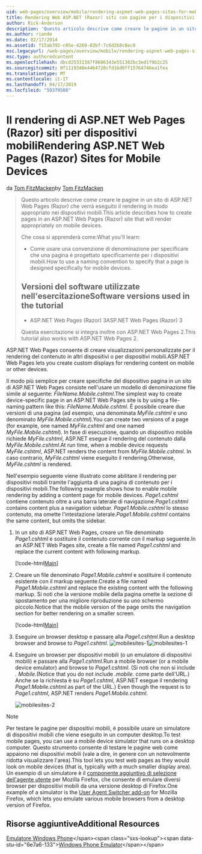 ```yaml
---
uid: web-pages/overview/mobile/rendering-aspnet-web-pages-sites-for-mobile-devices
title: Rendering Web ASP.NET (Razor) siti con pagine per i dispositivi mobili | Microsoft Docs
author: Rick-Anderson
description: 'Questo articolo descrive come creare le pagine in un sito di ASP.NET Web Pages (Razor) che verrà eseguito il rendering in modo appropriato nei dispositivi mobili. Che cosa si apprenderà come: Come è...'
ms.author: riande
ms.date: 02/17/2014
ms.assetid: f15ab392-c05e-4269-83bf-7c6d2b8c8ec8
msc.legacyurl: /web-pages/overview/mobile/rendering-aspnet-web-pages-sites-for-mobile-devices
msc.type: authoredcontent
ms.openlocfilehash: dbcd25331387f8606343e551302bc3ed1f9b2c25
ms.sourcegitcommit: 0f1119340e4464720cfd16d0ff15764746ea1fea
ms.translationtype: MT
ms.contentlocale: it-IT
ms.lasthandoff: 04/17/2019
ms.locfileid: "59379508"
---
```

# <a name="rendering-aspnet-web-pages-razor-sites-for-mobile-devices"></a><span data-ttu-id="6e7a6-104">Il rendering di ASP.NET Web Pages (Razor) siti per dispositivi mobili</span><span class="sxs-lookup"><span data-stu-id="6e7a6-104">Rendering ASP.NET Web Pages (Razor) Sites for Mobile Devices</span></span>

<span data-ttu-id="6e7a6-105">da [Tom FitzMacken](https://github.com/tfitzmac)</span><span class="sxs-lookup"><span data-stu-id="6e7a6-105">by [Tom FitzMacken](https://github.com/tfitzmac)</span></span>

> <span data-ttu-id="6e7a6-106">Questo articolo descrive come creare le pagine in un sito di ASP.NET Web Pages (Razor) che verrà eseguito il rendering in modo appropriato nei dispositivi mobili.</span><span class="sxs-lookup"><span data-stu-id="6e7a6-106">This article describes how to create pages in an ASP.NET Web Pages (Razor) site that will render appropriately on mobile devices.</span></span>
> 
> <span data-ttu-id="6e7a6-107">Che cosa si apprenderà come:</span><span class="sxs-lookup"><span data-stu-id="6e7a6-107">What you'll learn:</span></span>
> 
> - <span data-ttu-id="6e7a6-108">Come usare una convenzione di denominazione per specificare che una pagina è progettato specificamente per i dispositivi mobili.</span><span class="sxs-lookup"><span data-stu-id="6e7a6-108">How to use a naming convention to specify that a page is designed specifically for mobile devices.</span></span>
>   
> 
> ## <a name="software-versions-used-in-the-tutorial"></a><span data-ttu-id="6e7a6-109">Versioni del software utilizzate nell'esercitazione</span><span class="sxs-lookup"><span data-stu-id="6e7a6-109">Software versions used in the tutorial</span></span>
> 
> 
> - <span data-ttu-id="6e7a6-110">ASP.NET Web Pages (Razor) 3</span><span class="sxs-lookup"><span data-stu-id="6e7a6-110">ASP.NET Web Pages (Razor) 3</span></span>
>   
> 
> <span data-ttu-id="6e7a6-111">Questa esercitazione si integra inoltre con ASP.NET Web Pages 2.</span><span class="sxs-lookup"><span data-stu-id="6e7a6-111">This tutorial also works with ASP.NET Web Pages 2.</span></span>


<span data-ttu-id="6e7a6-112">ASP.NET Web Pages consente di creare visualizzazioni personalizzate per il rendering del contenuto in altri dispositivi o per dispositivi mobili.</span><span class="sxs-lookup"><span data-stu-id="6e7a6-112">ASP.NET Web Pages lets you create custom displays for rendering content on mobile or other devices.</span></span>

<span data-ttu-id="6e7a6-113">Il modo più semplice per creare specifiche del dispositivo pagina in un sito di ASP.NET Web Pages consiste nell'usare un modello di denominazione file simile al seguente: *FileName.Mobile.cshtml*.</span><span class="sxs-lookup"><span data-stu-id="6e7a6-113">The simplest way to create device-specific page in an ASP.NET Web Pages site is by using a file-naming pattern like this: *FileName.Mobile.cshtml*.</span></span> <span data-ttu-id="6e7a6-114">È possibile creare due versioni di una pagina (ad esempio, una denominata *MyFile.cshtml* e uno denominato *MyFile.Mobile.cshtml*).</span><span class="sxs-lookup"><span data-stu-id="6e7a6-114">You can create two versions of a page (for example, one named *MyFile.cshtml* and one named *MyFile.Mobile.cshtml*).</span></span> <span data-ttu-id="6e7a6-115">In fase di esecuzione, quando un dispositivo mobile richiede *MyFile.cshtml*, ASP.NET esegue il rendering del contenuto dalla *MyFile.Mobile.cshtml*.</span><span class="sxs-lookup"><span data-stu-id="6e7a6-115">At run time, when a mobile device requests *MyFile.cshtml*, ASP.NET renders the content from *MyFile.Mobile.cshtml*.</span></span> <span data-ttu-id="6e7a6-116">In caso contrario, *MyFile.cshtml* viene eseguito il rendering.</span><span class="sxs-lookup"><span data-stu-id="6e7a6-116">Otherwise, *MyFile.cshtml* is rendered.</span></span>

<span data-ttu-id="6e7a6-117">Nell'esempio seguente viene illustrato come abilitare il rendering per dispositivi mobili tramite l'aggiunta di una pagina di contenuto per i dispositivi mobili.</span><span class="sxs-lookup"><span data-stu-id="6e7a6-117">The following example shows how to enable mobile rendering by adding a content page for mobile devices.</span></span> <span data-ttu-id="6e7a6-118">*Page1.cshtml* contiene contenuto oltre a una barra laterale di navigazione.</span><span class="sxs-lookup"><span data-stu-id="6e7a6-118">*Page1.cshtml* contains content plus a navigation sidebar.</span></span> <span data-ttu-id="6e7a6-119">*Page1.Mobile.cshtml* lo stesso contenuto, ma omette l'intestazione laterale.</span><span class="sxs-lookup"><span data-stu-id="6e7a6-119">*Page1.Mobile.cshtml* contains the same content, but omits the sidebar.</span></span>

1. <span data-ttu-id="6e7a6-120">In un sito di ASP.NET Web Pages, creare un file denominato *Page1.cshtml* e sostituire il contenuto corrente con il markup seguente.</span><span class="sxs-lookup"><span data-stu-id="6e7a6-120">In an ASP.NET Web Pages site, create a file named *Page1.cshtml* and replace the current content with following markup.</span></span>

    [!code-html[Main](rendering-aspnet-web-pages-sites-for-mobile-devices/samples/sample1.html)]
2. <span data-ttu-id="6e7a6-121">Creare un file denominato *Page1.Mobile.cshtml* e sostituire il contenuto esistente con il markup seguente.</span><span class="sxs-lookup"><span data-stu-id="6e7a6-121">Create a file named *Page1.Mobile.cshtml* and replace the existing content with the following markup.</span></span> <span data-ttu-id="6e7a6-122">Si noti che la versione mobile della pagina omette la sezione di spostamento per una migliore riproduzione su uno schermo piccolo.</span><span class="sxs-lookup"><span data-stu-id="6e7a6-122">Notice that the mobile version of the page omits the navigation section for better rendering on a smaller screen.</span></span>

    [!code-html[Main](rendering-aspnet-web-pages-sites-for-mobile-devices/samples/sample2.html)]
3. <span data-ttu-id="6e7a6-123">Eseguire un browser desktop e passare alla *Page1.cshtml*.</span><span class="sxs-lookup"><span data-stu-id="6e7a6-123">Run a desktop browser and browse to *Page1.cshtml*.</span></span> <span data-ttu-id="6e7a6-124">![mobilesites-1](rendering-aspnet-web-pages-sites-for-mobile-devices/_static/image1.png)</span><span class="sxs-lookup"><span data-stu-id="6e7a6-124">![mobilesites-1](rendering-aspnet-web-pages-sites-for-mobile-devices/_static/image1.png)</span></span>
4. <span data-ttu-id="6e7a6-125">Eseguire un browser per dispositivi mobili (o un emulatore di dispositivi mobili) e passare alla *Page1.cshtml*.</span><span class="sxs-lookup"><span data-stu-id="6e7a6-125">Run a mobile browser (or a mobile device emulator) and browse to *Page1.cshtml*.</span></span> <span data-ttu-id="6e7a6-126">(Si noti che non si include *. Mobile.*</span><span class="sxs-lookup"><span data-stu-id="6e7a6-126">(Notice that you do not include *.mobile.*</span></span> <span data-ttu-id="6e7a6-127">come parte dell'URL.) Anche se la richiesta è su *Page1.cshtml*, ASP.NET esegue il rendering *Page1.Mobile.cshtml*.</span><span class="sxs-lookup"><span data-stu-id="6e7a6-127">as part of the URL.) Even though the request is to *Page1.cshtml*, ASP.NET renders *Page1.Mobile.cshtml*.</span></span>

    ![mobilesites-2](rendering-aspnet-web-pages-sites-for-mobile-devices/_static/image2.png)

> [!NOTE]
> <span data-ttu-id="6e7a6-129">Per testare le pagine per dispositivi mobili, è possibile usare un simulatore di dispositivi mobili che viene eseguito in un computer desktop.</span><span class="sxs-lookup"><span data-stu-id="6e7a6-129">To test mobile pages, you can use a mobile device simulator that runs on a desktop computer.</span></span> <span data-ttu-id="6e7a6-130">Questo strumento consente di testare le pagine web come appaiono nei dispositivi mobili (vale a dire, in genere con un notevolmente ridotta visualizzare l'area).</span><span class="sxs-lookup"><span data-stu-id="6e7a6-130">This tool lets you test web pages as they would look on mobile devices (that is, typically with a much smaller display area).</span></span> <span data-ttu-id="6e7a6-131">Un esempio di un simulatore è il [componente aggiuntivo di selezione dell'agente utente](http://addons.mozilla.org/firefox/addon/user-agent-switcher/) per Mozilla Firefox, che consente di emulare diversi browser per dispositivi mobili da una versione desktop di Firefox.</span><span class="sxs-lookup"><span data-stu-id="6e7a6-131">One example of a simulator is the [User Agent Switcher add-on](http://addons.mozilla.org/firefox/addon/user-agent-switcher/) for Mozilla Firefox, which lets you emulate various mobile browsers from a desktop version of Firefox.</span></span>


<a id="Additional_Resources"></a>
## <a name="additional-resources"></a><span data-ttu-id="6e7a6-132">Risorse aggiuntive</span><span class="sxs-lookup"><span data-stu-id="6e7a6-132">Additional Resources</span></span>


<span data-ttu-id="6e7a6-133">[Emulatore Windows Phone](https://msdn.microsoft.com/library/ff402563(v=VS.92).aspx)</span><span class="sxs-lookup"><span data-stu-id="6e7a6-133">[Windows Phone Emulator](https://msdn.microsoft.com/library/ff402563(v=VS.92).aspx)</span></span>
